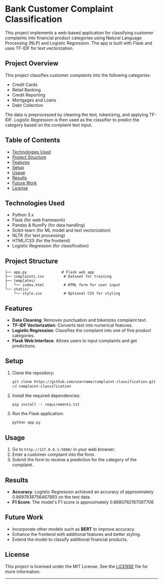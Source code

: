 # Bank Customer Complaint Classification

This project implements a web-based application for classifying customer complaints into financial product categories using Natural Language Processing (NLP) and Logistic Regression. The app is built with Flask and uses TF-IDF for text vectorization.

## Project Overview

This project classifies customer complaints into the following categories:
- Credit Cards
- Retail Banking
- Credit Reporting
- Mortgages and Loans
- Debt Collection

The data is preprocessed by cleaning the text, tokenizing, and applying TF-IDF. Logistic Regression is then used as the classifier to predict the category based on the complaint text input.

## Table of Contents
- [Technologies Used](#technologies-used)
- [Project Structure](#project-structure)
- [Features](#features)
- [Setup](#setup)
- [Usage](#usage)
- [Results](#results)
- [Future Work](#future-work)
- [License](#license)

## Technologies Used
- Python 3.x
- Flask (for web framework)
- Pandas & NumPy (for data handling)
- Scikit-learn (for ML model and text vectorization)
- NLTK (for text processing)
- HTML/CSS (for the frontend)
- Logistic Regression (for classification)

## Project Structure
```
├── app.py                # Flask web app
├── complaints.csv         # Dataset for training
├── templates/
│   └── index.html         # HTML form for user input
└── static/
    └── style.css          # Optional CSS for styling
```

## Features
- **Data Cleaning**: Removes punctuation and tokenizes complaint text.
- **TF-IDF Vectorization**: Converts text into numerical features.
- **Logistic Regression**: Classifies the complaint into one of five product categories.
- **Flask Web Interface**: Allows users to input complaints and get predictions.

## Setup
1. Clone the repository:
   ```bash
   git clone https://github.com/username/complaint-classification.git
   cd complaint-classification
   ```
2. Install the required dependencies:
   ```bash
   pip install -r requirements.txt
   ```
3. Run the Flask application:
   ```bash
   python app.py
   ```

## Usage
1. Go to `http://127.0.0.1:5000/` in your web browser.
2. Enter a customer complaint into the form.
3. Submit the form to receive a prediction for the category of the complaint.

## Results
- **Accuracy**: Logistic Regression achieved an accuracy of approximately 0.8697938756467893 on the test data.
- **F1 Score**: The model's F1 score is approximately 0.8680762167097706

## Future Work
- Incorporate other models such as  **BERT** to improve accuracy.
- Enhance the frontend with additional features and better styling.
- Extend the model to classify additional financial products.

## License
This project is licensed under the MIT License. See the [LICENSE](LICENSE) file for more information.

---
